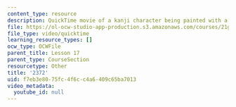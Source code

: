```yaml
---
content_type: resource
description: QuickTime movie of a kanji character being painted with a brush.
file: https://ol-ocw-studio-app-production.s3.amazonaws.com/courses/21g-504-japanese-iv-spring-2009/f7eb3e8075fc4f6cc4a6409c65ba7013_2372.mov
file_type: video/quicktime
learning_resource_types: []
ocw_type: OCWFile
parent_title: Lesson 17
parent_type: CourseSection
resourcetype: Other
title: '2372'
uid: f7eb3e80-75fc-4f6c-c4a6-409c65ba7013
video_metadata:
  youtube_id: null
---
```

